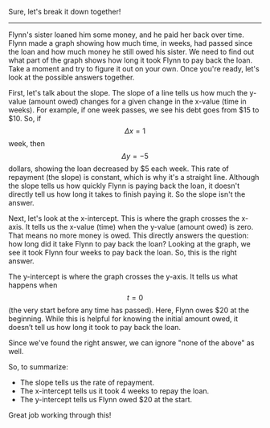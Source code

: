 Sure, let's break it down together!

---

Flynn's sister loaned him some money, and he paid her back over time. Flynn made a graph showing how much time, in weeks, had passed since the loan and how much money he still owed his sister. We need to find out what part of the graph shows how long it took Flynn to pay back the loan. Take a moment and try to figure it out on your own. Once you're ready, let's look at the possible answers together.

First, let's talk about the slope. The slope of a line tells us how much the y-value (amount owed) changes for a given change in the x-value (time in weeks). For example, if one week passes, we see his debt goes from $15 to $10. So, if $$\Delta x = 1$$ week, then $$\Delta y = -5$$ dollars, showing the loan decreased by $5 each week. This rate of repayment (the slope) is constant, which is why it's a straight line. Although the slope tells us how quickly Flynn is paying back the loan, it doesn't directly tell us how long it takes to finish paying it. So the slope isn't the answer.

Next, let's look at the x-intercept. This is where the graph crosses the x-axis. It tells us the x-value (time) when the y-value (amount owed) is zero. That means no more money is owed. This directly answers the question: how long did it take Flynn to pay back the loan? Looking at the graph, we see it took Flynn four weeks to pay back the loan. So, this is the right answer.

The y-intercept is where the graph crosses the y-axis. It tells us what happens when $$t = 0$$ (the very start before any time has passed). Here, Flynn owes $20 at the beginning. While this is helpful for knowing the initial amount owed, it doesn’t tell us how long it took to pay back the loan.

Since we've found the right answer, we can ignore "none of the above" as well.

So, to summarize:
- The slope tells us the rate of repayment.
- The x-intercept tells us it took 4 weeks to repay the loan.
- The y-intercept tells us Flynn owed $20 at the start.

Great job working through this!